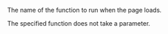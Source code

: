 The name of the function to run when the page loads.

The specified function does not take a parameter.